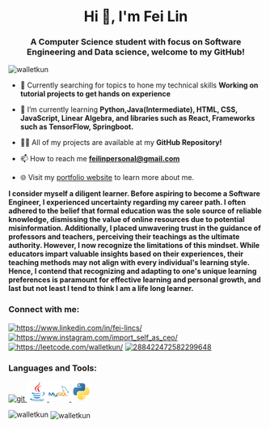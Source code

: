 <h1 align="center">Hi 👋, I'm Fei Lin</h1>
<h3 align="center">A Computer Science student with focus on Software Engineering and Data science, welcome to my GitHub!</h3>

<p align="left"> <img src="https://komarev.com/ghpvc/?username=walletkun&label=Profile%20views&color=0e75b6&style=flat" alt="walletkun" /> </p>

- 🔭 Currently searching for topics to hone my technical skills **Working on tutorial projects to get hands on experience**

- 🌱 I’m currently learning **Python,Java(Intermediate), HTML, CSS, JavaScript, Linear Algebra, and libraries such as React, Frameworks such as TensorFlow, Springboot.**

- 👨‍💻 All of my projects are available at my **GitHub Repository!**
- 📫 How to reach me **feilinpersonal@gmail.com**
- 🌐 Visit my [portfolio website](https://walletkun.github.io/walletkun/) to learn more about me.

**I consider myself a diligent learner. Before aspiring to become a Software Engineer, I experienced uncertainty regarding my career path. I often adhered to the belief that formal education was the sole source of reliable knowledge, dismissing the value of online resources due to potential misinformation. Additionally, I placed unwavering trust in the guidance of professors and teachers, perceiving their teachings as the ultimate authority. However, I now recognize the limitations of this mindset. While educators impart valuable insights based on their experiences, their teaching methods may not align with every individual's learning style. Hence, I contend that recognizing and adapting to one's unique learning preferences is paramount for effective learning and personal growth, and last but not least I tend to think I am a life long learner.**

<h3 align="left">Connect with me:</h3>
<p align="left">
<a href="https://linkedin.com/in/https://www.linkedin.com/in/fei-lincs/" target="blank"><img align="center" src="https://raw.githubusercontent.com/rahuldkjain/github-profile-readme-generator/master/src/images/icons/Social/linked-in-alt.svg" alt="https://www.linkedin.com/in/fei-lincs/" height="30" width="40" /></a>
<a href="https://instagram.com/https://www.instagram.com/import_self_as_ceo/" target="blank"><img align="center" src="https://raw.githubusercontent.com/rahuldkjain/github-profile-readme-generator/master/src/images/icons/Social/instagram.svg" alt="https://www.instagram.com/import_self_as_ceo/" height="30" width="40" /></a>
<a href="https://www.leetcode.com/https://leetcode.com/walletkun/" target="blank"><img align="center" src="https://raw.githubusercontent.com/rahuldkjain/github-profile-readme-generator/master/src/images/icons/Social/leet-code.svg" alt="https://leetcode.com/walletkun/" height="30" width="40" /></a>
<a href="https://discord.gg/288422472582299648" target="blank"><img align="center" src="https://raw.githubusercontent.com/rahuldkjain/github-profile-readme-generator/master/src/images/icons/Social/discord.svg" alt="288422472582299648" height="30" width="40" /></a>
</p>

<h3 align="left">Languages and Tools:</h3>
<p align="left"> <a href="https://git-scm.com/" target="_blank" rel="noreferrer"> <img src="https://www.vectorlogo.zone/logos/git-scm/git-scm-icon.svg" alt="git" width="40" height="40"/> </a> <a href="https://www.java.com" target="_blank" rel="noreferrer"> <img src="https://raw.githubusercontent.com/devicons/devicon/master/icons/java/java-original.svg" alt="java" width="40" height="40"/> </a> <a href="https://www.mysql.com/" target="_blank" rel="noreferrer"> <img src="https://raw.githubusercontent.com/devicons/devicon/master/icons/mysql/mysql-original-wordmark.svg" alt="mysql" width="40" height="40"/> </a> <a href="https://www.python.org" target="_blank" rel="noreferrer"> <img src="https://raw.githubusercontent.com/devicons/devicon/master/icons/python/python-original.svg" alt="python" width="40" height="40"/> </a> </p>

<p><img align="left" src="https://github-readme-stats.vercel.app/api/top-langs?username=walletkun&show_icons=true&locale=en&layout=compact" alt="walletkun" /></p>

<p>&nbsp;<img align="center" src="https://github-readme-stats.vercel.app/api?username=walletkun&show_icons=true&locale=en" alt="walletkun" /></p>

 
